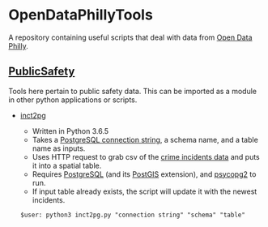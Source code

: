 # OpenDataPhillyTools
A repository containing useful scripts that deal with data from [Open Data Philly](https://www.opendataphilly.org/).

## [PublicSafety](https://github.com/cfh294/OpenDataPhillyTools/tree/master/PublicSafety)
Tools here pertain to public safety data. This can be imported as a module in other python applications or scripts.

* [inct2pg](https://github.com/cfh294/OpenDataPhillyTools/blob/master/PublicSafety/inct2pg.py)
    - Written in Python 3.6.5
    - Takes a [PostgreSQL connection string](https://wiki.postgresql.org/wiki/Using_psycopg2_with_PostgreSQL#Connect_to_Postgres), a schema name, and a table name as inputs.
    - Uses HTTP request to grab csv of the [crime incidents data](https://www.opendataphilly.org/dataset/crime-incidents) and puts it into a spatial table.
    - Requires [PostgreSQL](https://www.postgresql.org/) (and its [PostGIS](http://www.postgis.net/) extension), and [psycopg2](http://initd.org/psycopg/) to run.
    - If input table already exists, the script will update it with the newest incidents.

    ```shell
    $user: python3 inct2pg.py "connection string" "schema" "table"
    ```

